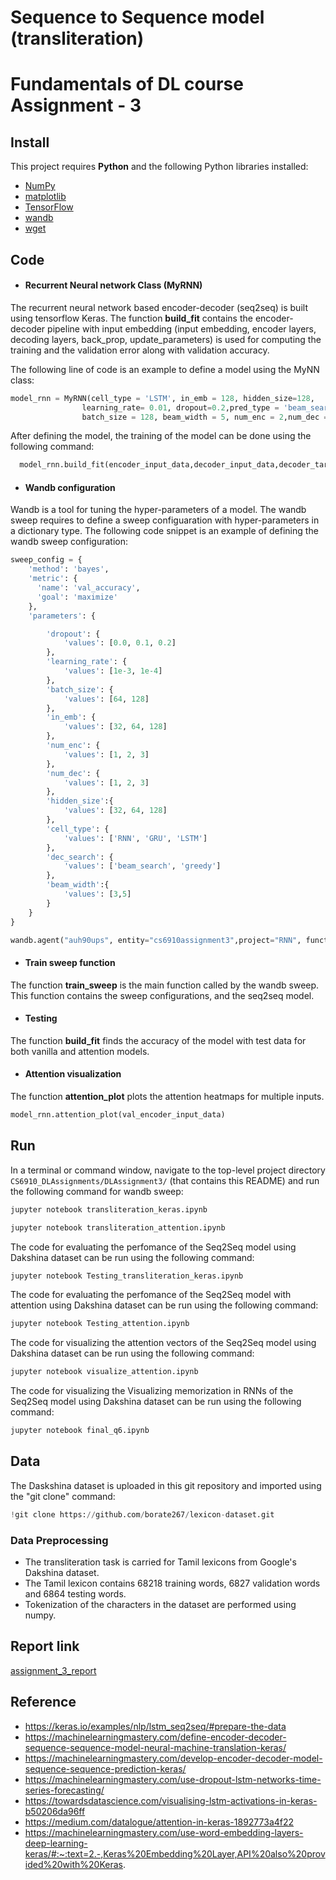 # Sequence to Sequence model (transliteration)
# Fundamentals of DL course Assignment - 3 

## Install
This project requires **Python** and the following Python libraries installed:

- [NumPy](http://www.numpy.org/)
- [matplotlib](http://matplotlib.org/)
- [TensorFlow](https://www.tensorflow.org/install)
- [wandb](https://wandb.ai/site)
- [wget](https://pypi.org/project/wget/)

## Code
- #### Recurrent Neural network Class (MyRNN)
The recurrent neural network based encoder-decoder (seq2seq) is built using tensorflow Keras. The function **build_fit** contains the encoder-decoder pipeline with input embedding (input embedding, encoder layers, decoding layers, back_prop, update_parameters) is used for computing the training and the validation error along with validation accuracy. 

The following line of code is an example to define a model using the MyNN class:

```python
model_rnn = MyRNN(cell_type = 'LSTM', in_emb = 128, hidden_size=128,
                learning_rate= 0.01, dropout=0.2,pred_type = 'beam_search',epochs = 10,
                batch_size = 128, beam_width = 5, num_enc = 2,num_dec = 3)
```
After defining the model, the training of the model can be done using the following command:
```python
  model_rnn.build_fit(encoder_input_data,decoder_input_data,decoder_target_data,x_test, y_test)
```
- #### Wandb configuration
Wandb is a tool for tuning the hyper-parameters of a model. The wandb sweep requires to define a sweep configuaration with hyper-parameters in a dictionary type. The following code snippet is an example of defining the wandb sweep configuration:
```python
sweep_config = {
    'method': 'bayes', 
    'metric': {
      'name': 'val_accuracy',
      'goal': 'maximize'   
    },
    'parameters': {

        'dropout': {
            'values': [0.0, 0.1, 0.2]
        },
        'learning_rate': {
            'values': [1e-3, 1e-4]
        },
        'batch_size': {
            'values': [64, 128]
        },
        'in_emb': {
            'values': [32, 64, 128]
        },
        'num_enc': {
            'values': [1, 2, 3]
        },
        'num_dec': {
            'values': [1, 2, 3]
        },
        'hidden_size':{
            'values': [32, 64, 128]
        },
        'cell_type': {
            'values': ['RNN', 'GRU', 'LSTM']
        },
        'dec_search': {
            'values': ['beam_search', 'greedy']
        },
        'beam_width':{
            'values': [3,5]
        }
    }
}
```
```python
wandb.agent("auh90ups", entity="cs6910assignment3",project="RNN", function =train_sweep,count=100)
```
- #### Train sweep function
The function **train_sweep** is the main function called by the wandb sweep. This function contains the sweep configurations, and the seq2seq model.  

- #### Testing
The function **build_fit** finds the accuracy of the model with test data for both vanilla and attention models.

- #### Attention visualization
The function **attention_plot** plots the attention heatmaps for multiple inputs.

```python
model_rnn.attention_plot(val_encoder_input_data)
```
## Run

In a terminal or command window, navigate to the top-level project directory `CS6910_DLAssignments/DLAssignment3/` (that contains this README) and run the following command for wandb sweep:

```bash
jupyter notebook transliteration_keras.ipynb
```

```bash
jupyter notebook transliteration_attention.ipynb
``` 

The code for evaluating the perfomance of the Seq2Seq model using Dakshina dataset can be run using the following command:
```bash
jupyter notebook Testing_transliteration_keras.ipynb
``` 
The code for evaluating the perfomance of the Seq2Seq model with attention using Dakshina dataset can be run using the following command:
```bash
jupyter notebook Testing_attention.ipynb
``` 
The code for visualizing the attention vectors of the Seq2Seq model using Dakshina dataset can be run using the following command:
```bash
jupyter notebook visualize_attention.ipynb
``` 
The code for visualizing the Visualizing memorization in RNNs of the Seq2Seq model using Dakshina dataset can be run using the following command:
```bash
jupyter notebook final_q6.ipynb
``` 

## Data
The Daskshina dataset is uploaded in this git repository and imported using the "git clone" command:
```python
!git clone https://github.com/borate267/lexicon-dataset.git
```

### Data Preprocessing
- The transliteration task is carried for Tamil lexicons from Google's Dakshina dataset.
- The Tamil lexicon contains 68218 training words, 6827 validation words and 6864 testing words.
- Tokenization of the characters in the dataset are performed using numpy.

## Report link
[assignment_3_report](https://wandb.ai/cs6910assignment3/RNN/reports/FDL-Assignment-3---Vmlldzo2NzE5MTM)

## Reference
- https://keras.io/examples/nlp/lstm_seq2seq/#prepare-the-data
- https://machinelearningmastery.com/define-encoder-decoder-sequence-sequence-model-neural-machine-translation-keras/
- https://machinelearningmastery.com/develop-encoder-decoder-model-sequence-sequence-prediction-keras/
- https://machinelearningmastery.com/use-dropout-lstm-networks-time-series-forecasting/
- https://towardsdatascience.com/visualising-lstm-activations-in-keras-b50206da96ff
- https://medium.com/datalogue/attention-in-keras-1892773a4f22
- https://machinelearningmastery.com/use-word-embedding-layers-deep-learning-keras/#:~:text=2.-,Keras%20Embedding%20Layer,API%20also%20provided%20with%20Keras.
